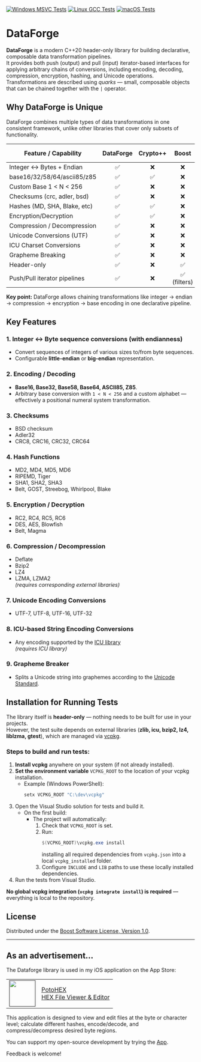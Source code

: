 [![Windows MSVC Tests](https://github.com/apotocki/dataforge/actions/workflows/msvc-tests.yml/badge.svg)](https://github.com/apotocki/dataforge/actions/workflows/msvc-tests.yml)
[![Linux GCC Tests](https://github.com/apotocki/dataforge/actions/workflows/linux-tests.yml/badge.svg)](https://github.com/apotocki/dataforge/actions/workflows/linux-tests.yml)
[![macOS Tests](https://github.com/apotocki/dataforge/actions/workflows/macos-tests.yml/badge.svg)](https://github.com/apotocki/dataforge/actions/workflows/macos-tests.yml)
# DataForge

**DataForge** is a modern C++20 header-only library for building declarative, composable data transformation pipelines.  
It provides both push (output) and pull (input) iterator-based interfaces for applying arbitrary chains of conversions, including encoding, decoding, compression, encryption, hashing, and Unicode operations.  
Transformations are described using *quarks* — small, composable objects that can be chained together with the `|` operator.

## Why DataForge is Unique

DataForge combines multiple types of data transformations in one consistent framework, unlike other libraries that cover only subsets of functionality.

| Feature / Capability         | DataForge | Crypto++ | Boost | ICU | range-v3 |
|-------------------------------|:---------:|:--------:|:----:|:---:|:--------:|
| Integer ↔ Bytes + Endian     | ✅        | ❌       | ❌   | ❌  | ❌       |
| base16/32/58/64/ascii85/z85  | ✅        | ✅       | ❌   | ❌  | ❌       |
| Custom Base 1 < N < 256      | ✅        | ❌       | ❌   | ❌  | ❌       |
| Checksums (crc, adler, bsd) | ✅        | ❌       | ❌   | ❌  | ❌       |
| Hashes (MD, SHA, Blake, etc)| ✅        | ✅       | ❌   | ❌  | ❌       |
| Encryption/Decryption        | ✅        | ✅       | ❌   | ❌  | ❌       |
| Compression / Decompression  | ✅        | ❌       | ❌   | ❌  | ❌       |
| Unicode Conversions (UTF)    | ✅        | ❌       | ❌   | ✅  | ❌       |
| ICU Charset Conversions      | ✅        | ❌       | ❌   | ✅  | ❌       |
| Grapheme Breaking            | ✅        | ❌       | ❌   | ✅  | ❌       |
| Header-only                  | ✅        | ❌       | ✅   | ❌  | ✅       |
| Push/Pull iterator pipelines | ✅        | ❌       | ✅ (filters) | ❌ | ✅       |

**Key point:** DataForge allows chaining transformations like integer → endian → compression → encryption → base encoding in one declarative pipeline.

## Key Features

### 1. Integer ↔ Byte sequence conversions (with endianness)
- Convert sequences of integers of various sizes to/from byte sequences.
- Configurable **little-endian** or **big-endian** representation.

### 2. Encoding / Decoding
- **Base16, Base32, Base58, Base64, ASCII85, Z85**.
- Arbitrary base conversion with `1 < N < 256` and a custom alphabet — effectively a positional numeral system transformation.

### 3. Checksums
- BSD checksum
- Adler32
- CRC8, CRC16, CRC32, CRC64

### 4. Hash Functions
- MD2, MD4, MD5, MD6
- RIPEMD, Tiger
- SHA1, SHA2, SHA3
- Belt, GOST, Streebog, Whirlpool, Blake

### 5. Encryption / Decryption
- RC2, RC4, RC5, RC6
- DES, AES, Blowfish
- Belt, Magma

### 6. Compression / Decompression
- Deflate
- Bzip2
- LZ4
- LZMA, LZMA2  
*(requires corresponding external libraries)*

### 7. Unicode Encoding Conversions
- UTF-7, UTF-8, UTF-16, UTF-32

### 8. ICU-based String Encoding Conversions
- Any encoding supported by the [ICU library](https://icu.unicode.org/)  
*(requires ICU library)*

### 9. Grapheme Breaker
- Splits a Unicode string into graphemes according to the [Unicode Standard](https://unicode.org/reports/tr29/).


## Installation for Running Tests

The library itself is **header-only** — nothing needs to be built for use in your projects.  
However, the test suite depends on external libraries (**zlib, icu, bzip2, lz4, liblzma, gtest**), which are managed via [vcpkg](https://github.com/microsoft/vcpkg).

### Steps to build and run tests:
1. **Install vcpkg** anywhere on your system (if not already installed).
2. **Set the environment variable** `VCPKG_ROOT` to the location of your vcpkg installation.  
   - Example (Windows PowerShell):
     ```powershell
     setx VCPKG_ROOT "C:\dev\vcpkg"
     ```
3. Open the Visual Studio solution for tests and build it.  
   - On the first build:
     - The project will automatically:
       1. Check that `VCPKG_ROOT` is set.
       2. Run:
          ```powershell
          $(VCPKG_ROOT)\vcpkg.exe install
          ```
          installing all required dependencies from `vcpkg.json` into a local `vcpkg_installed` folder.
       3. Configure `INCLUDE` and `LIB` paths to use these locally installed dependencies.
4. Run the tests from Visual Studio.

**No global vcpkg integration (`vcpkg integrate install`) is required** — everything is local to the repository.

## License

Distributed under the [Boost Software License, Version 1.0](LICENSE).

---

## As an advertisement...
The Dataforge library is used in my iOS application on the App Store:

[<table align="center" border=0 cellspacing=0 cellpadding=0><tr><td><img src="https://is4-ssl.mzstatic.com/image/thumb/Purple112/v4/78/d6/f8/78d6f802-78f6-267a-8018-751111f52c10/AppIcon-0-1x_U007emarketing-0-10-0-85-220.png/460x0w.webp" width="70"/></td><td><a href="https://apps.apple.com/us/app/potohex/id1620963302">PotoHEX</a><br>HEX File Viewer & Editor</td><tr></table>]()

This application is designed to view and edit files at the byte or character level; calculate different hashes, encode/decode, and compress/decompress desired byte regions.
  
You can support my open-source development by trying the [App](https://apps.apple.com/us/app/potohex/id1620963302).

Feedback is welcome!

